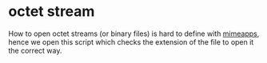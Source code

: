 # octet stream

How to open octet streams (or binary files) is hard to define with
[mimeapps](../../.config/mimeapps), hence we open this script which checks the
extension of the file to open it the correct way.
